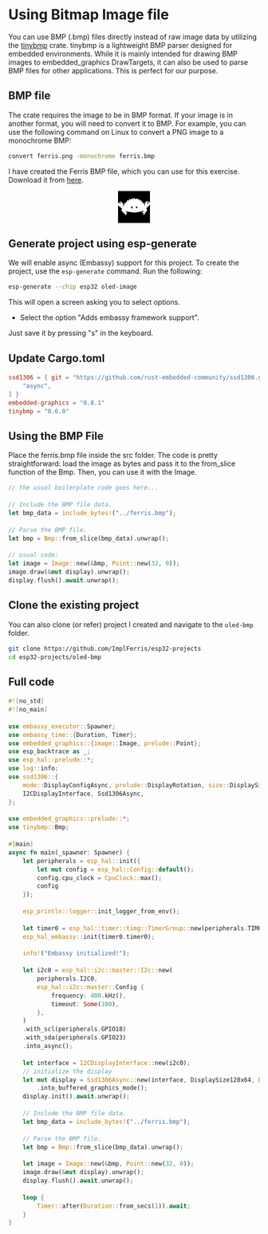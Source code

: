 # Using Bitmap Image file

You can use BMP (.bmp) files directly instead of raw image data by utilizing the [tinybmp](https://docs.rs/tinybmp/latest/tinybmp/) crate. tinybmp is a lightweight BMP parser designed for embedded environments. While it is mainly intended for drawing BMP images to embedded_graphics DrawTargets, it can also be used to parse BMP files for other applications.  This is perfect for our purpose. 

## BMP file
The crate requires the image to be in BMP format. If your image is in another format, you will need to convert it to BMP. For example, you can use the following command on Linux to convert a PNG image to a monochrome BMP:

```sh
convert ferris.png -monochrome ferris.bmp
```

I have created the Ferris BMP file, which you can use for this exercise. Download it from [here](../images/ferris.bmp).

<img style="display: block; margin: auto;" alt="ferris bmp file" src="../images/ferris.bmp"/>

## Generate project using esp-generate
We will enable async (Embassy) support for this project.  To create the project, use the `esp-generate` command. Run the following:

```sh
esp-generate --chip esp32 oled-image
```

This will open a screen asking you to select options. 

- Select the option "Adds embassy framework support".

Just save it by pressing "s" in the keyboard.

## Update Cargo.toml

```toml
ssd1306 = { git = "https://github.com/rust-embedded-community/ssd1306.git", rev = "f3a2f7aca421fbf3ddda45ecef0dfd1f0f12330e", features = [
    "async",
] }
embedded-graphics = "0.8.1"
tinybmp = "0.6.0"

```

## Using the BMP File
Place the ferris.bmp file inside the src folder. The code is pretty straightforward: load the image as bytes and pass it to the from_slice function of the Bmp. Then, you can use it with the Image.

```rust
// the usual boilerplate code goes here...

// Include the BMP file data.
let bmp_data = include_bytes!("../ferris.bmp");

// Parse the BMP file.
let bmp = Bmp::from_slice(bmp_data).unwrap();

// usual code:
let image = Image::new(&bmp, Point::new(32, 0));
image.draw(&mut display).unwrap();
display.flush().await.unwrap();
```

## Clone the existing project
You can also clone (or refer) project I created and navigate to the `oled-bmp` folder.

```sh
git clone https://github.com/ImplFerris/esp32-projects
cd esp32-projects/oled-bmp
```

## Full code
```rust
#![no_std]
#![no_main]

use embassy_executor::Spawner;
use embassy_time::{Duration, Timer};
use embedded_graphics::{image::Image, prelude::Point};
use esp_backtrace as _;
use esp_hal::prelude::*;
use log::info;
use ssd1306::{
    mode::DisplayConfigAsync, prelude::DisplayRotation, size::DisplaySize128x64,
    I2CDisplayInterface, Ssd1306Async,
};

use embedded_graphics::prelude::*;
use tinybmp::Bmp;

#[main]
async fn main(_spawner: Spawner) {
    let peripherals = esp_hal::init({
        let mut config = esp_hal::Config::default();
        config.cpu_clock = CpuClock::max();
        config
    });

    esp_println::logger::init_logger_from_env();

    let timer0 = esp_hal::timer::timg::TimerGroup::new(peripherals.TIMG1);
    esp_hal_embassy::init(timer0.timer0);

    info!("Embassy initialized!");

    let i2c0 = esp_hal::i2c::master::I2c::new(
        peripherals.I2C0,
        esp_hal::i2c::master::Config {
            frequency: 400.kHz(),
            timeout: Some(100),
        },
    )
    .with_scl(peripherals.GPIO18)
    .with_sda(peripherals.GPIO23)
    .into_async();

    let interface = I2CDisplayInterface::new(i2c0);
    // initialize the display
    let mut display = Ssd1306Async::new(interface, DisplaySize128x64, DisplayRotation::Rotate0)
        .into_buffered_graphics_mode();
    display.init().await.unwrap();

    // Include the BMP file data.
    let bmp_data = include_bytes!("../ferris.bmp");

    // Parse the BMP file.
    let bmp = Bmp::from_slice(bmp_data).unwrap();

    let image = Image::new(&bmp, Point::new(32, 0));
    image.draw(&mut display).unwrap();
    display.flush().await.unwrap();

    loop {
        Timer::after(Duration::from_secs(1)).await;
    }
}

``` 
